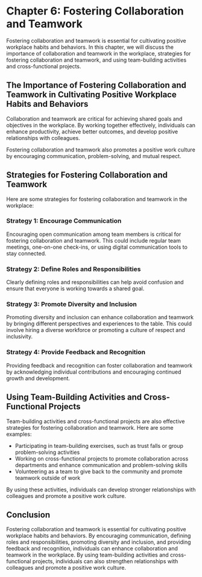 Chapter 6: Fostering Collaboration and Teamwork
===============================================

Fostering collaboration and teamwork is essential for cultivating positive workplace habits and behaviors. In this chapter, we will discuss the importance of collaboration and teamwork in the workplace, strategies for fostering collaboration and teamwork, and using team-building activities and cross-functional projects.

The Importance of Fostering Collaboration and Teamwork in Cultivating Positive Workplace Habits and Behaviors
-------------------------------------------------------------------------------------------------------------

Collaboration and teamwork are critical for achieving shared goals and objectives in the workplace. By working together effectively, individuals can enhance productivity, achieve better outcomes, and develop positive relationships with colleagues.

Fostering collaboration and teamwork also promotes a positive work culture by encouraging communication, problem-solving, and mutual respect.

Strategies for Fostering Collaboration and Teamwork
---------------------------------------------------

Here are some strategies for fostering collaboration and teamwork in the workplace:

### Strategy 1: Encourage Communication

Encouraging open communication among team members is critical for fostering collaboration and teamwork. This could include regular team meetings, one-on-one check-ins, or using digital communication tools to stay connected.

### Strategy 2: Define Roles and Responsibilities

Clearly defining roles and responsibilities can help avoid confusion and ensure that everyone is working towards a shared goal.

### Strategy 3: Promote Diversity and Inclusion

Promoting diversity and inclusion can enhance collaboration and teamwork by bringing different perspectives and experiences to the table. This could involve hiring a diverse workforce or promoting a culture of respect and inclusivity.

### Strategy 4: Provide Feedback and Recognition

Providing feedback and recognition can foster collaboration and teamwork by acknowledging individual contributions and encouraging continued growth and development.

Using Team-Building Activities and Cross-Functional Projects
------------------------------------------------------------

Team-building activities and cross-functional projects are also effective strategies for fostering collaboration and teamwork. Here are some examples:

* Participating in team-building exercises, such as trust falls or group problem-solving activities
* Working on cross-functional projects to promote collaboration across departments and enhance communication and problem-solving skills
* Volunteering as a team to give back to the community and promote teamwork outside of work

By using these activities, individuals can develop stronger relationships with colleagues and promote a positive work culture.

Conclusion
----------

Fostering collaboration and teamwork is essential for cultivating positive workplace habits and behaviors. By encouraging communication, defining roles and responsibilities, promoting diversity and inclusion, and providing feedback and recognition, individuals can enhance collaboration and teamwork in the workplace. By using team-building activities and cross-functional projects, individuals can also strengthen relationships with colleagues and promote a positive work culture.
